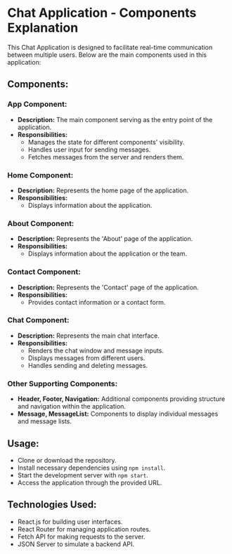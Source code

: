 # Chat Application - Components Explanation

This Chat Application is designed to facilitate real-time communication between multiple users. Below are the main components used in this application:

## Components:

### App Component:
- **Description:** The main component serving as the entry point of the application.
- **Responsibilities:**
  - Manages the state for different components' visibility.
  - Handles user input for sending messages.
  - Fetches messages from the server and renders them.
  
### Home Component:
- **Description:** Represents the home page of the application.
- **Responsibilities:**
  - Displays information about the application.

### About Component:
- **Description:** Represents the 'About' page of the application.
- **Responsibilities:**
  - Displays information about the application or the team.

### Contact Component:
- **Description:** Represents the 'Contact' page of the application.
- **Responsibilities:**
  - Provides contact information or a contact form.

### Chat Component:
- **Description:** Represents the main chat interface.
- **Responsibilities:**
  - Renders the chat window and message inputs.
  - Displays messages from different users.
  - Handles sending and deleting messages.

### Other Supporting Components:
- **Header, Footer, Navigation:** Additional components providing structure and navigation within the application.
- **Message, MessageList:** Components to display individual messages and message lists.

## Usage:
- Clone or download the repository.
- Install necessary dependencies using `npm install`.
- Start the development server with `npm start`.
- Access the application through the provided URL.

## Technologies Used:
- React.js for building user interfaces.
- React Router for managing application routes.
- Fetch API for making requests to the server.
- JSON Server to simulate a backend API.
